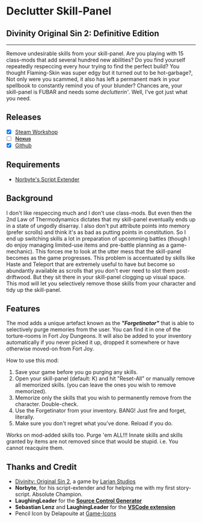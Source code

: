 # **Declutter Skill-Panel**

## Divinity Original Sin 2: Definitive Edition

----------

Remove undesirable skills from your skill-panel. Are you playing with 15 class-mods that add several hundred new abilities? Do you find yourself repeatedly respeccing every hour trying to find the perfect build? You thought Flaming-Skin was super edgy but it turned out to be hot-garbage?, Not only were you scammed, it also has left a permanent mark in your spellbook to constantly remind you of your blunder?
Chances are, your skill-panel is FUBAR and needs some _declutterin'_. Well, I've got just what you need.

## Releases

* [x] [Steam Workshop](https://steamcommunity.com/sharedfiles/filedetails/?id=2049313850)
* [ ] ~~[Nexus]()~~
* [x] [Github](https://github.com/HunterGhost27/Declutter-Skill-Panel)

## Requirements

* [Norbyte's Script Extender](https://github.com/Norbyte/ositools)

## Background

I don't like respeccing much and I don't use class-mods. But even then the 2nd Law of Thermodynamics dictates that my skill-panel eventually ends up in a state of ungodly disarray. I also don't put attribute points into memory (prefer scrolls) and think it's as bad as putting points in constitution. So I end up switching skills a lot in preparation of upcomming battles (though I do enjoy managing limited-use items and pre-battle planning as a game-mechanic). This forces me to look at the utter mess that the skill-panel becomes as the game progresses. This problem is accentuated by skills like Haste and Teleport that are extremely useful to have but become so abundantly available as scrolls that you don't ever need to slot them post-driftwood. But they sit there in your skill-panel clogging up visual space. This mod will let you selectively remove those skills from your character and tidy up the skill-panel.

## Features

The mod adds a unique artefact known as the ***"Forgetinator"*** that is able to selectively purge memories from the user. You can find it in one of the torture-rooms in Fort Joy Dungeons. It will also be added to your inventory automatically if you never picked it up, dropped it somewhere or have otherwise moved-on from Fort Joy.

How to use this mod:

1. Save your game before you go purging any skills.
2. Open your skill-panel (default: K) and hit "Reset-All" or manually remove all memorized skills. (you can leave the ones you wish to remove memorized).
3. Memorize only the skills that you wish to permanently remove from the character. Double-check.
4. Use the Forgetinator from your inventory. BANG! Just fire and forget, literally.
5. Make sure you don't regret what you've done. Reload if you do.

Works on mod-added skills too. Purge 'em ALL!!!
Innate skills and skills granted by items are not removed since that would be stupid. i.e. You cannot reacquire them.

## Thanks and Credit

* [Divinity: Original Sin 2](http://store.steampowered.com/app/435150/Divinity_Original_Sin_2/), a game by [Larian Studios](http://larian.com/)
* **Norbyte**, for his script-extender and for helping me with my first story-script. Absolute Champion.
* **LaughingLeader** for the **[Source Control Generator](https://github.com/LaughingLeader/SourceControlGenerator)**
* **Sebastian Lenz** and **LaughingLeader** for the **[VSCode extension](https://marketplace.visualstudio.com/items?itemName=sebastian-lenz.divinity-vscode)**
* Pencil Icon by Delapouite at [Game-Icons](https://game-icons.net)
